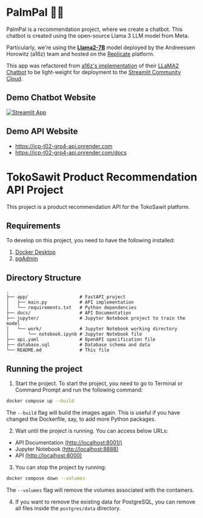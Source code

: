 # PalmPal 🌴🤖

PalmPal is a recommendation project, where we create a chatbot. This chatbot is created using the open-source Llama 3 LLM model from Meta.

Particularly, we're using the [**Llama2-7B**](https://replicate.com/a16z-infra/llama7b-v2-chat) model deployed by the Andreessen Horowitz (a16z) team and hosted on the [Replicate](https://replicate.com/) platform.

This app was refactored from [a16z's implementation](https://github.com/a16z-infra/llama2-chatbot) of their [LLaMA2 Chatbot](https://www.llama2.ai/) to be light-weight for deployment to the [Streamlit Community Cloud](https://streamlit.io/cloud).

## Demo Chatbot Website

[![Streamlit App](https://static.streamlit.io/badges/streamlit_badge_black_white.svg)](https://palmpalchatbot.streamlit.app/)

## Demo API Website
- https://icp-t02-grp4-api.onrender.com
- https://icp-t02-grp4-api.onrender.com/docs


# TokoSawit Product Recommendation API Project

This project is a product recommendation API for the TokoSawit platform.

## Requirements

To develop on this project, you need to have the following installed:

1. [Docker Desktop](https://docs.docker.com/get-docker/)
2. [pgAdmin](https://www.pgadmin.org/download/)

## Directory Structure

```
.
├── app/                   # FastAPI project
│   ├── main.py            # API implementation
│   └── requirements.txt   # Python dependencies
├── docs/                  # API Documentation
├── jupyter/               # Jupyter Notebook project to train the model
│   └── work/              # Jupyter Notebook working directory
│       └── notebook.ipynb # Jupyter Notebook file
├── api.yaml               # OpenAPI specification file
├── database.sql           # Database schema and data
└── README.md              # This file
```

## Running the project

1. Start the project. To start the project, you need to go to Terminal or Command Prompt and run the following command:

```bash
docker compose up --build
```

The `--build` flag will build the images again. This is useful if you have changed the Dockerfile, say, to add more Python packages.

2. Wait until the project is running. You can access below URLs:

- API Documentation [(http://localhost:8001/)](http://localhost:8001/)
- Jupyter Notebook [(http://localhost:8888)](http://localhost:8888)
- API [(http://localhost:8000)](http://localhost:8000)

3. You can stop the project by running:

```bash
docker compose down --volumes
```

The `--volumes` flag will remove the volumes associated with the containers.

4. If you want to remove the existing data for PostgreSQL, you can remove all files inside the `postgres/data` directory.
